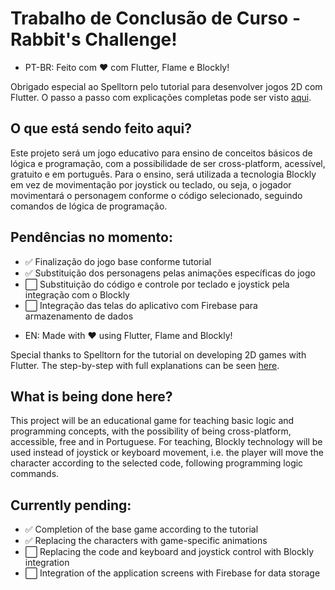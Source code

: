 # Trabalho de Conclusão de Curso - Rabbit's Challenge!

- PT-BR:
Feito com ❤️ com Flutter, Flame e Blockly!

Obrigado especial ao Spelltorn pelo tutorial para desenvolver jogos 2D com Flutter. O passo a passo com explicações completas pode ser visto [aqui](https://youtube.com/playlist?list=PLRRATgFqhVCh8qD7xmaSbwG1vfaCddvCM&si=adnKajhjttysi_TZ).

## O que está sendo feito aqui?

Este projeto será um jogo educativo para ensino de conceitos básicos de lógica e programação, com a possibilidade de ser cross-platform, acessível, gratuito e em português. Para o ensino, será utilizada a tecnologia Blockly em vez de movimentação por joystick ou teclado, ou seja, o jogador movimentará o personagem conforme o código selecionado, seguindo comandos de lógica de programação.

## Pendências no momento:

<ul>
<li>✅ Finalização do jogo base conforme tutorial</li>
<li>✅ Substituição dos personagens pelas animações específicas do jogo</li>
<li>⬜ Substituição do código e controle por teclado e joystick pela integração com o Blockly</li>
<li>⬜ Integração das telas do aplicativo com Firebase para armazenamento de dados</li>
</ul>

- EN:
Made with ❤️ using Flutter, Flame and Blockly!

Special thanks to Spelltorn for the tutorial on developing 2D games with Flutter. The step-by-step with full explanations can be seen [here](https://youtube.com/playlist?list=PLRRATgFqhVCh8qD7xmaSbwG1vfaCddvCM&si=adnKajhjttysi_TZ).

## What is being done here?

This project will be an educational game for teaching basic logic and programming concepts, with the possibility of being cross-platform, accessible, free and in Portuguese. For teaching, Blockly technology will be used instead of joystick or keyboard movement, i.e. the player will move the character according to the selected code, following programming logic commands.

## Currently pending:

<ul>
<li>✅ Completion of the base game according to the tutorial</li>
<li>✅ Replacing the characters with game-specific animations</li>
<li>⬜ Replacing the code and keyboard and joystick control with Blockly integration</li>
<li>⬜ Integration of the application screens with Firebase for data storage</li>
</ul>
